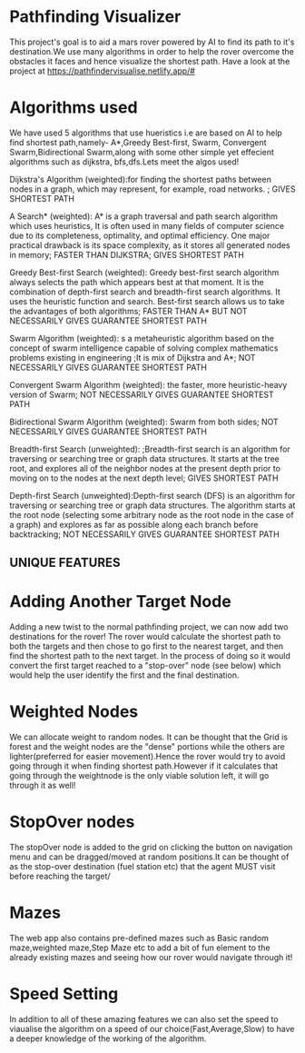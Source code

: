 # Pathfinding Visualizer

This project's goal is to aid a mars rover powered by AI to find its path to it's destination.We use many algorithms in order to help the rover overcome the obstacles it faces and hence visualize the shortest path. Have a look at the project at https://pathfindervisualise.netlify.app/#

# Algorithms used

We have used 5 algorithms that use hueristics i.e are based on AI to help find shortest path,namely- A*,Greedy Best-first, Swarm, Convergent Swarm,Bidirectional Swarm,along with some other simple yet effecient algorithms such as dijkstra, bfs,dfs.Lets meet the algos used!

Dijkstra's Algorithm (weighted):for finding the shortest paths between nodes in a graph, which may represent, for example, road networks. ; GIVES SHORTEST PATH

A Search* (weighted): A* is a graph traversal and path search algorithm which uses heuristics, It is often used in many fields of computer science due to its completeness, optimality, and optimal efficiency. One major practical drawback is its space complexity, as it stores all generated nodes in memory;  FASTER THAN DIJKSTRA; GIVES SHORTEST PATH

Greedy Best-first Search (weighted): Greedy best-first search algorithm always selects the path which appears best at that moment. It is the combination of depth-first search and breadth-first search algorithms. It uses the heuristic function and search. Best-first search allows us to take the advantages of both algorithms; FASTER THAN A* BUT NOT NECESSARILY GIVES GUARANTEE SHORTEST PATH

Swarm Algorithm (weighted): s a metaheuristic algorithm based on the concept of swarm intelligence capable of solving complex mathematics problems existing in engineering ;It is  mix of Dijkstra and A*; NOT NECESSARILY GIVES GUARANTEE SHORTEST PATH

Convergent Swarm Algorithm (weighted): the faster, more heuristic-heavy version of Swarm;  NOT NECESSARILY GIVES GUARANTEE SHORTEST PATH

Bidirectional Swarm Algorithm (weighted): Swarm from both sides; NOT NECESSARILY GIVES GUARANTEE SHORTEST PATH

Breadth-first Search (unweighted): ;Breadth-first search is an algorithm for traversing or searching tree or graph data structures. It starts at the tree root, and explores all of the neighbor nodes at the present depth prior to moving on to the nodes at the next depth level; GIVES SHORTEST PATH

Depth-first Search (unweighted):Depth-first search (DFS) is an algorithm for traversing or searching tree or graph data structures. The algorithm starts at the root node (selecting some arbitrary node as the root node in the case of a graph) and explores as far as possible along each branch before backtracking; NOT NECESSARILY GIVES GUARANTEE SHORTEST PATH

## UNIQUE FEATURES 

# Adding Another Target Node
Adding a new twist to the normal pathfinding project, we can now add two destinations for the rover! The rover would calculate the shortest path to both the targets and then chose to go first to the nearest target, and then find the shortest path to the next target. In the process of doing so it would convert the first target reached to a "stop-over" node (see below) which would help the user identify the first and the final destination.

# Weighted Nodes
We can allocate weight to random nodes. It can be thought that the Grid is forest and the weight nodes are the "dense" portions while the others are lighter(preferred for easier movement).Hence the rover would try to avoid going through it when finding shortest path.However if it calculates that going through the weightnode is the only viable solution left, it will go through it as well!

# StopOver nodes
The stopOver node is added to the grid on clicking the button on navigation menu and can be dragged/moved at random positions.It can be thought of as the stop-over destination (fuel station etc) that the agent MUST visit before reaching the target/

# Mazes 
The web app also contains pre-defined mazes such as  Basic random maze,weighted maze,Step Maze etc to add a bit of fun element to the already existing mazes and seeing how our rover would navigate through it!

# Speed Setting
In addition to all of these amazing features we can also set the speed to viaualise the algorithm on a speed of our choice(Fast,Average,Slow) to have a deeper knowledge of the working of the algorithm.
